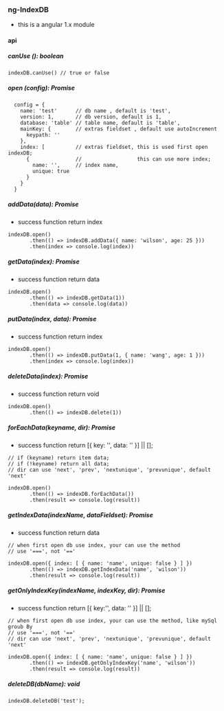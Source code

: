 ### ng-IndexDB

- this is a angular 1.x module

#### api

##### canUse (): boolean
```
indexDB.canUse() // true or false
```

##### open (config): Promise
```
  config = {
    name: 'test'      // db name , default is 'test',
    version: 1,       // db version, default is 1,
    database: 'table' // table name, default is 'table',
    mainKey: {        // extras fieldset , default use autoIncrement 
      keypath: ''   
    },
    index: [          // extras fieldset, this is used first open indexDB;
      {               //                  this can use more index;
        name: '',     // index name,
        unique: true
      } 
    }
  }
``` 

##### addData(data): Promise  
- success function return index
```
indexDB.open()
       .then(() => indexDB.addData({ name: 'wilson', age: 25 }))
       .then(index => console.log(index))
```

##### getData(index): Promise  
- success function return data
```
indexDB.open()
       .then(() => indexDB.getData(1))
       .then(data => console.log(data))

```

##### putData(index, data): Promise   
- success function return index
```
indexDB.open()
       .then(() => indexDB.putData(1, { name: 'wang', age: 1 }))
       .then(index => console.log(index))
```

##### deleteData(index): Promise  
- success function return void
```
indexDB.open()
       .then(() => indexDB.delete(1))

```

##### forEachData(keyname, dir): Promise 
- success function return [{ key: '', data: '' }] || [];

```
// if (keyname) return item data;
// if (!keyname) return all data;
// dir can use 'next', 'prev', 'nextunique', 'prevunique', default 'next'

indexDB.open()
       .then(() => indexDB.forEachData())
       .then(result => console.log(result))
```

##### getIndexData(indexName, dataFieldset): Promise  
- success function return data
```
// when first open db use index, your can use the method
// use '===', not '=='

indexDB.open({ index: [ { name: 'name', unique: false } ] })
       .then(() => indexDB.getIndexData('name', 'wilson'))
       .then(result => console.log(result))
```

##### getOnlyIndexKey(indexName, indexKey, dir): Promise    
- success function return [{ key:'', data: '' }] || [];
```
// when first open db use index, your can use the method, like mySql groub By
// use '===', not '=='
// dir can use 'next', 'prev', 'nextunique', 'prevunique', default 'next'

indexDB.open({ index: [ { name: 'name', unique: false } ] })
       .then(() => indexDB.getOnlyIndexKey('name', 'wilson'))
       .then(result => console.log(result))

```

##### deleteDB(dbName): void
```
indexDB.deleteDB('test');

```












